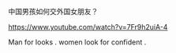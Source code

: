中国男孩如何交外国女朋友？

https://www.youtube.com/watch?v=7Fr9h2uiA-4 

Man for looks . women look for confident .

